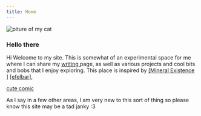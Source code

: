 ```yaml
---
title: Home
---
```


<!-- <style>
body {
  background-image: url(images/BO.jpeg);
    background-size: 10em;
      background-repeat:no-repeat; 



}
</style> -->

![piture of my cat](images/BO.jpeg) 

### Hello there  
 
Hi
Welcome to my site. This is somewhat of an experimental space for me where I can share my [writing ](writing.html) page, as well as various projects and cool bits and bobs that I enjoy exploring. This place is inspired by [[Mineral Existence ]](https://mineralexistence.com) [[efelbar]](https://merveilles.town/@flbr),

[cute comic](https://questionablecontent.net)

As I say in a few other areas, I am very new to this sort of thing so please know this site may be a tad janky :3